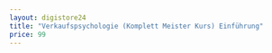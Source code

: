 ```yaml
---
layout: digistore24
title: "Verkaufspsychologie (Komplett Meister Kurs) Einführung"
price: 99
---
```

